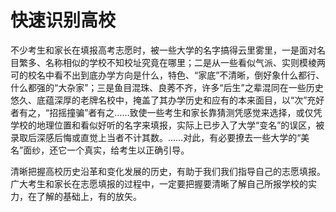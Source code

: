 # 快速识别高校

不少考生和家长在填报高考志愿时，被一些大学的名字搞得云里雾里，一是面对名目繁多、名称相似的学校不知校址究竟在哪里；二是从一些看似气派、实则模棱两可的校名中看不出到底办学方向是什么，特色、“家底”不清晰，倒好象什么都行、什么都强的“大杂家”；三是鱼目混珠、良莠不齐，许多“后生”之辈混同在一些历史悠久、底蕴深厚的老牌名校中，掩盖了其办学历史和应有的本来面目，以“次”充好者有之，“招摇撞骗”者有之……致使一些考生和家长靠猜测凭感觉来选择，或仅凭学校的地理位置和看似好听的名字来填报，实际上已步入了大学“变名”的误区，被录取后深感后悔或直觉上当者不计其数。……对此，有必要撩去一些大学的“美名”面纱，还它一个真实，给考生以正确引导。

清晰把握高校历史沿革和变化发展的历史，有助于我们我们指导自己的志愿填报。广大考生和家长在志愿填报的过程中，一定要把握要清晰了解自己所报学校的实力，在了解的基础上，有的放矢。